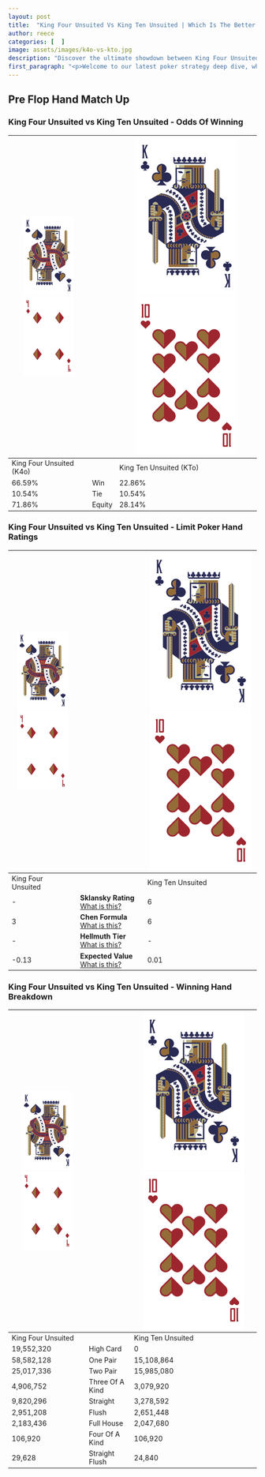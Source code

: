 ```yaml
---
layout: post
title:  "King Four Unsuited Vs King Ten Unsuited | Which Is The Better Hand In Poker? A Complete Guide"
author: reece
categories: [  ]
image: assets/images/k4o-vs-kto.jpg
description: "Discover the ultimate showdown between King Four Unsuited and King Ten Unsuited in poker! Uncover the odds, strategies, and scenarios where one hand triumphs over the other. Get ready to up your poker game with this thrilling analysis."
first_paragraph: "<p>Welcome to our latest poker strategy deep dive, where we're pitting two distinct hands against each other in a high-stakes showdown: King Four Unsuited vs King Ten Unsuited.</p><p>In the dynamic world of poker, every decision counts, and knowing which hand holds the upper hand is key to your success at the table.</p><p>In this article, we'll dissect these two hands, explore the scenarios where one dominates the other, and equip you with the knowledge to make strategic choices that can tip the odds in your favor.</p><p>Get ready to unravel the intriguing dynamics of these poker hands and elevate your game to new heights.</p>"
---
```




[comment]: # (sp0)

## Pre Flop Hand Match Up

<div class="table hand-ratings" markdown="1"> 



### King Four Unsuited vs King Ten Unsuited - Odds Of Winning


    
| ![image info](assets/images/hand1/K.png) ![image info](assets/images/hand1/4o.png) |  | ![image info](assets/images/hand2/K.png) ![image info](assets/images/hand2/To.png) |
| -------- | -------- | -------- |
| King Four Unsuited (K4o) |  | King Ten Unsuited (KTo) |
| 66.59% | Win | 22.86% |
| 10.54% | Tie | 10.54% |
| 71.86% | Equity | 28.14% |




[comment]: # (sp1)



### King Four Unsuited vs King Ten Unsuited - Limit Poker Hand Ratings


    
| ![image info](assets/images/hand1/K.png) ![image info](assets/images/hand1/4o.png) |  | ![image info](assets/images/hand2/K.png) ![image info](assets/images/hand2/To.png) |
| -------- | -------- | -------- |
| King Four Unsuited |  | King Ten Unsuited |
| - | **Sklansky Rating** [What is this?](/sklansky-rating-explained) | 6 |
| 3 | **Chen Formula** [What is this?](/chen-formula-explained) | 6 |
| - | **Hellmuth Tier** [What is this?](/Hellmuth-tier-explained) | - |
| -0.13 | **Expected Value** [What is this?](/expected-value-explained) | 0.01 |




[comment]: # (sp2)



### King Four Unsuited vs King Ten Unsuited - Winning Hand Breakdown


    
| ![image info](assets/images/hand1/K.png) ![image info](assets/images/hand1/4o.png) |  | ![image info](assets/images/hand2/K.png) ![image info](assets/images/hand2/To.png) |
| -------- | -------- | -------- |
| King Four Unsuited |  | King Ten Unsuited |
| 19,552,320 | High Card | 0 |
| 58,582,128 | One Pair | 15,108,864 |
| 25,017,336 | Two Pair | 15,985,080 |
| 4,906,752 | Three Of A Kind | 3,079,920 |
| 9,820,296 | Straight | 3,278,592 |
| 2,951,208 | Flush | 2,651,448 |
| 2,183,436 | Full House | 2,047,680 |
| 106,920 | Four Of A Kind | 106,920 |
| 29,628 | Straight Flush | 24,840 |




[comment]: # (sp3)



</div>

[comment]: # (sp4)



[comment]: # (sp5)


